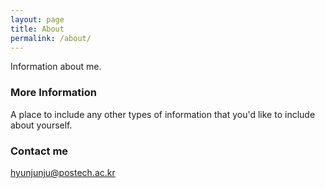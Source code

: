 ```yaml
---
layout: page
title: About
permalink: /about/
---
```


Information about me.

### More Information

A place to include any other types of information that you'd like to include about yourself.

### Contact me

[hyunjunju@postech.ac.kr](mailto:hyunjunju@postech.ac.kr)
